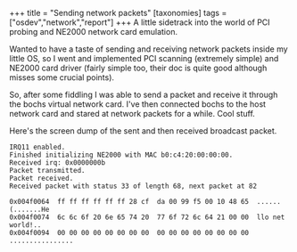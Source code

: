 +++
title = "Sending network packets"
[taxonomies]
tags = ["osdev","network","report"]
+++
A little sidetrack into the world of PCI probing and NE2000 network card emulation.

Wanted to have a taste of sending and receiving network packets inside my little OS, so I went and implemented PCI scanning (extremely simple) and NE2000 card driver (fairly simple too, their doc is quite good although misses some crucial points).

So, after some fiddling I was able to send a packet and receive it through the bochs virtual network card. I've then connected bochs to the host network card and stared at network packets for a while. Cool stuff.

Here's the screen dump of the sent and then received broadcast packet.

```
IRQ11 enabled.
Finished initializing NE2000 with MAC b0:c4:20:00:00:00.
Received irq: 0x0000000b
Packet transmitted.
Packet received.
Received packet with status 33 of length 68, next packet at 82

0x004f0064  ff ff ff ff ff ff 28 cf  da 00 99 f5 00 10 48 65  ......(.......He
0x004f0074  6c 6c 6f 20 6e 65 74 20  77 6f 72 6c 64 21 00 00  llo net world!..
0x004f0094  00 00 00 00 00 00 00 00  00 00 00 00 00 00 00 00  ................
```

